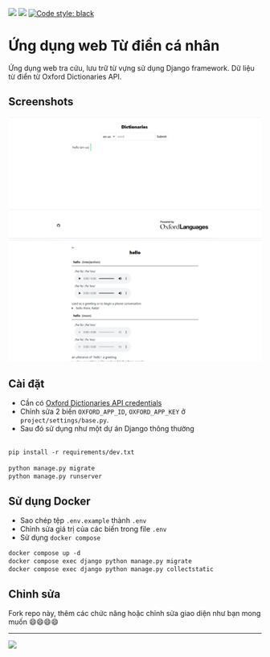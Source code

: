 ![](https://img.shields.io/github/license/tinnguyentg/dictionaries-django-web-application)
![](https://img.shields.io/github/last-commit/tinnguyentg/https://img.shields.io/github/license/tinnguyentg/dictionaries-django-web-application)
[![Code style: black](https://img.shields.io/badge/code%20style-black-000000.svg)](https://github.com/psf/black)

# Ứng dụng web Từ điển cá nhân

Ứng dụng web tra cứu, lưu trữ từ vựng sử dụng Django framework. Dữ liệu từ điển từ Oxford Dictionaries API.

## Screenshots

![index](/screenshots/Screenshot-index.png)
![detail](/screenshots/Screenshot-detail.png)

## Cài đặt

- Cần có [Oxford Dictionaries API credentials](https://developer.oxforddictionaries.com/credentials)
- Chỉnh sửa 2 biến `OXFORD_APP_ID`, `OXFORD_APP_KEY` ở `project/settings/base.py`.
- Sau đó sử dụng như một dự án Django thông thường
```shell

pip install -r requirements/dev.txt

python manage.py migrate
python manage.py runserver
```

## Sử dụng Docker

- Sao chép tệp `.env.example` thành `.env`
- Chỉnh sửa giá trị của các biến trong file `.env`
- Sử dụng `docker compose`
```shell
docker compose up -d
docker compose exec django python manage.py migrate
docker compose exec django python manage.py collectstatic
```

## Chỉnh sửa

Fork repo này, thêm các chức năng hoặc chỉnh sửa giao diện như bạn mong muốn 😄😄😄😄


------

![](https://languages.oup.com/wp-content/uploads/ol-logo-colour-300px-sfw.jpg)
